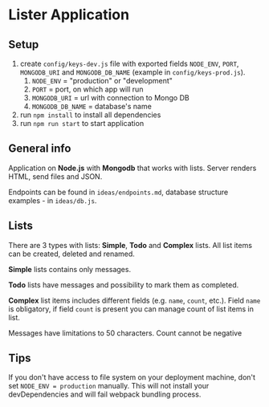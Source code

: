 # Lister Application

## Setup

1. create `config/keys-dev.js` file with exported fields `NODE_ENV`, `PORT`, `MONGODB_URI` and `MONGODB_DB_NAME` (example in `config/keys-prod.js`).
   1. `NODE_ENV` = "production" or "development"
   2. `PORT` = port, on which app will run
   3. `MONGODB_URI` = url with connection to Mongo DB
   4. `MONGODB_DB_NAME` = database's name
2. run `npm install` to install all dependencies
3. run `npm run start` to start application

## General info

Application on **Node.js** with **Mongodb** that works with lists. Server renders HTML, send files and JSON.

Endpoints can be found in `ideas/endpoints.md`, database structure examples - in `ideas/db.js`.

## Lists

There are 3 types with lists: **Simple**, **Todo** and **Complex** lists. All list items can be created, deleted and renamed.

**Simple** lists contains only messages.

**Todo** lists have messages and possibility to mark them as completed.

**Complex** list items includes different fields (e.g. `name`, `count`, etc.). Field `name` is obligatory, if field `count` is present you can manage count of list items in list.

Messages have limitations to 50 characters. Count cannot be negative

## Tips

If you don't have access to file system on your deployment machine, don't set `NODE_ENV = production` manually.
This will not install your devDependencies and will fail webpack bundling process.

